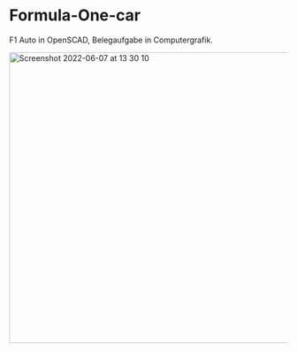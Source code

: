 # Formula-One-car

F1 Auto in OpenSCAD, Belegaufgabe in Computergrafik.

<img width="526" alt="Screenshot 2022-06-07 at 13 30 10" src="https://user-images.githubusercontent.com/82649637/172369006-0f2caa9f-3762-424c-98ed-2d645be2360b.png">
